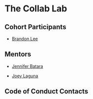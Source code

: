 # The Collab Lab

## Cohort Participants
- [Brandon Lee](https://github.com/brewswain)

## Mentors

- [Jennifer Batara](https://github.com/jendevelops)

- [Joey Laguna](https://github.com/joeylaguna)

## Code of Conduct Contacts
